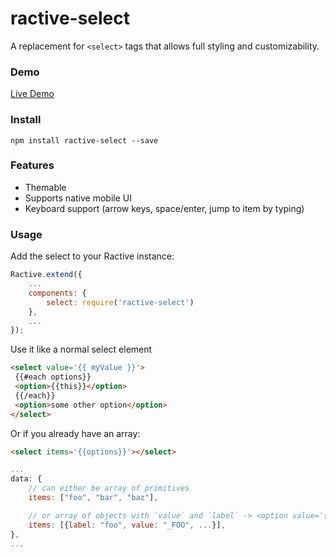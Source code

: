 # ractive-select


A replacement for `<select>` tags that allows full styling and customizability.

### Demo

[Live Demo](http://jondum.github.com/ractive-select/demo/)

### Install


```
npm install ractive-select --save
```

### Features

* Themable
* Supports native mobile UI
* Keyboard support (arrow keys, space/enter, jump to item by typing)

### Usage

Add the select to your Ractive instance:

```js
Ractive.extend({
    ...
    components: {
        select: require('ractive-select')
    },
    ...
});
```

Use it like a normal select element

```html
<select value='{{ myValue }}'>
 {{#each options}}
 <option>{{this}}</option>
 {{/each}}
 <option>some other option</option>
</select>
```

Or if you already have an array:

```html
<select items='{{options}}'></select>
```

```js
...
data: {
    // can either be array of primitives
    items: ["foo", "bar", "baz"],

    // or array of objects with `value` and `label` -> <option value='{{value}}'>{{label}}</option>
    items: [{label: "foo", value: "_FOO", ...}],
},
...
```
